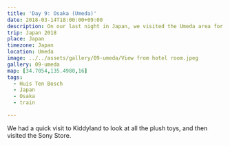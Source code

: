 ```yaml
---
title: 'Day 9: Osaka (Umeda)'
date: 2018-03-14T18:00:00+09:00
description: On our last night in Japan, we visited the Umeda area for a quick dinner.
trip: Japan 2018
place: Japan
timezone: Japan
location: Umeda
image: ../../assets/gallery/09-umeda/View from hotel room.jpeg
gallery: 09-umeda
map: [34.7054,135.4980,16]
tags:
  - Huis Ten Bosch
  - Japan
  - Osaka
  - train

---
```

We had a quick visit to Kiddyland to look at all the plush toys, and then visited the Sony Store.
